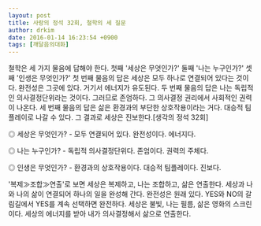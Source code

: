 ```yaml
---
layout: post
title: 사랑의 정석 32회, 철학의 세 질문
author: drkim
date: 2016-01-14 16:23:54 +0900
tags: [깨달음의대화]
---
```

철학은 세 가지 물음에 답해야 한다. 첫째 '세상은 무엇인가?' 둘째 '나는 누구인가?' 셋째 '인생은 무엇인가?' 첫 번째 물음의 답은 세상은 모두 하나로 연결되어 있다는 것이다. 완전성은 그곳에 있다. 거기서 에너지가 유도된다. 두 번째 물음의 답은 나는 독립적인 의사결정단위라는 것이다. 그러므로 존엄하다. 그 의사결정 권리에서 사회적인 권력이 나온다. 세 번째 물음의 답은 삶은 환경과의 부단한 상호작용이라는 거다. 대승적 팀플레이로 나갈 수 있다. 그 결과로 세상은 진보한다.[생각의 정석 32회] 

  


◎ 세상은 무엇인가? - 모두 연결되어 있다. 완전성이다. 에너지다.   
      
◎ 나는 누구인가? - 독립적 의사결정단위다. 존엄이다. 권력의 주체다.   
      
◎ 인생은 무엇인가? - 환경과의 상호작용이다. 대승적 팀플레이다. 진보다. 

  


'복제≫조합≫연출'로 보면 세상은 복제하고, 나는 조합하고, 삶은 연출한다. 세상과 나와 나의 삶이 연결되어 하나의 일을 완성해 간다. 완전성은 원래 있다. YES와 NO의 갈림길에서 YES를 계속 선택하면 완전하다. 세상은 불빛, 나는 필름, 삶은 영화의 스크린이다. 세상의 에너지를 받아 내가 의사결정해서 삶으로 연출한다.